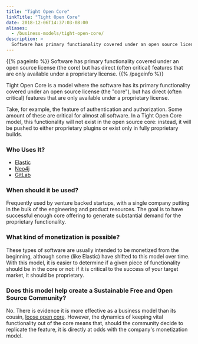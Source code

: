 ```yaml
---
title: "Tight Open Core"
linkTitle: "Tight Open Core"
date: 2018-12-06T14:37:03-08:00
aliases:
  - /business-models/tight-open-core/
description: >
  Software has primary functionality covered under an open source license (the core) but has direct (often critical) features that are only available under a proprietary license.
---
```


{{% pageinfo %}}
  Software has primary functionality covered under an open source license (the core)
  but has direct (often critical) features that are only available under a proprietary license.
{{% /pageinfo %}}

Tight Open Core is a model where the software has its primary functionality
covered under an open source license (the "core"), but has direct (often
critical) features that are only available under a proprietary license. 

Take, for example, the feature of authentication and authorization. Some amount
of these are critical for almost all software. In a Tight Open Core model, this
functionality will not exist in the open source core: instead, it will be pushed to
either proprietary plugins or exist only in fully proprietary builds.

### Who Uses It?

* [Elastic](https://www.elastic.co)
* [Neo4j](https://www.neo4j.com)
* [GitLab](https://www.gitlab.com)

### When should it be used?

Frequently used by venture backed startups, with a single company putting in the
bulk of the engineering and product resources. The goal is to have successful enough
core offering to generate substantial demand for the proprietary functionality.

### What kind of monetization is possible?

These types of software are usually intended to be monetized from the beginning,
although some (like Elastic) have shifted to this model over time. With this
model, it is easier to determine if a given piece of functionality should be in
the core or not: if it is critical to the success of your target market, it should
be proprietary.

### Does this model help create a Sustainable Free and Open Source Community?

No. There is evidence it is more effective as a business model than its cousin,
[loose open core](/docs/business-models/loose-open-core). However, the
dynamics of keeping vital functionality out of the core means that, should the
community decide to replicate the feature, it is directly at odds with the company's
monetization model.
